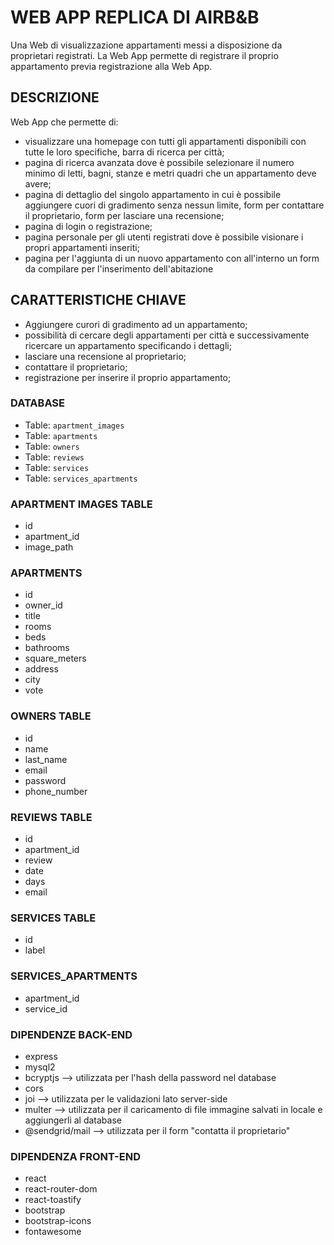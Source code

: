# WEB APP REPLICA DI AIRB&B
Una Web di visualizzazione appartamenti messi a disposizione da proprietari registrati. La Web App permette di registrare il proprio appartamento previa registrazione alla Web App. 

## DESCRIZIONE
Web App che permette di:
- visualizzare una homepage con tutti gli appartamenti disponibili con tutte le loro specifiche, barra di ricerca per città;
- pagina di ricerca avanzata dove è possibile selezionare il numero minimo di letti, bagni, stanze e metri quadri che un appartamento deve avere;
- pagina di dettaglio del singolo appartamento in cui è possibile aggiungere cuori di gradimento senza nessun limite, form per contattare il proprietario, form per lasciare una recensione;
- pagina di login o registrazione;
- pagina personale per gli utenti registrati dove è possibile visionare i propri appartamenti inseriti;
- pagina per l'aggiunta di un nuovo appartamento con all'interno un form da compilare per l'inserimento dell'abitazione

## CARATTERISTICHE CHIAVE
- Aggiungere curori di gradimento ad un appartamento;
- possibilità di cercare degli appartamenti per città e successivamente ricercare un appartamento specificando i dettagli;
- lasciare una recensione al proprietario;
- contattare il proprietario;
- registrazione per inserire il proprio appartamento;

### DATABASE
- Table: `apartment_images`
- Table: `apartments`
- Table: `owners`
- Table: `reviews`
- Table: `services`
- Table: `services_apartments`

### APARTMENT IMAGES TABLE
- id
- apartment_id
- image_path

### APARTMENTS
- id
- owner_id
- title
- rooms
- beds
- bathrooms
- square_meters
- address
- city
- vote

### OWNERS TABLE
- id
- name
- last_name
- email
- password
- phone_number

### REVIEWS TABLE
- id
- apartment_id
- review
- date
- days
- email

### SERVICES TABLE
- id
- label

### SERVICES_APARTMENTS
- apartment_id
- service_id

### DIPENDENZE BACK-END
- express
- mysql2
- bcryptjs --> utilizzata per l'hash della password nel database
- cors
- joi --> utilizzata per le validazioni lato server-side
- multer --> utilizzata per il caricamento di file immagine salvati in locale e aggiungerli al database
- @sendgrid/mail --> utilizzata per il form "contatta il proprietario"

### DIPENDENZA FRONT-END
- react
- react-router-dom
- react-toastify 
- bootstrap
- bootstrap-icons
- fontawesome
